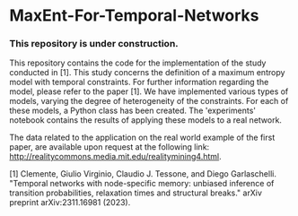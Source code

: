 # MaxEnt-For-Temporal-Networks

### This repository is under construction.

This repository contains the code for the implementation of the study conducted in [1].
This study concerns the definition of a maximum entropy model with temporal constraints. For further information regarding the model, please refer to the paper [1].
We have implemented various types of models, varying the degree of heterogeneity of the constraints. For each of these models, a Python class has been created. The 'experiments' notebook contains the results of applying these models to a real network.

The data related to the application on the real world example of the first paper, are available upon request at the following link: http://realitycommons.media.mit.edu/realitymining4.html.



[1] Clemente, Giulio Virginio, Claudio J. Tessone, and Diego Garlaschelli. "Temporal networks with node-specific memory: unbiased inference of transition probabilities, relaxation times and structural breaks." arXiv preprint arXiv:2311.16981 (2023).
